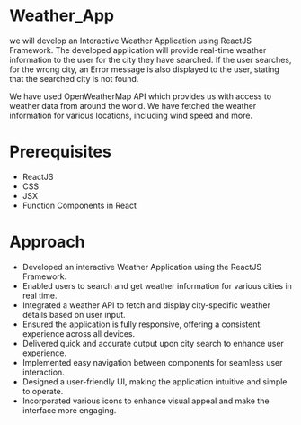 # Weather_App
 we will develop an Interactive Weather Application using ReactJS Framework. The developed application will provide real-time weather information to the user for the city they have searched. If the user searches, for the wrong city, an Error message is also displayed to the user, stating that the searched city is not found.

We have used OpenWeatherMap API which provides us with access to weather data from around the world. We have fetched the weather information for various locations, including wind speed and more.

# Prerequisites
- ReactJS
- CSS
- JSX
- Function Components in React
# Approach
- Developed an interactive Weather Application using the ReactJS Framework.
- Enabled users to search and get weather information for various cities in real time.
- Integrated a weather API to fetch and display city-specific weather details based on user input.
- Ensured the application is fully responsive, offering a consistent experience across all devices.
- Delivered quick and accurate output upon city search to enhance user experience.
- Implemented easy navigation between components for seamless user interaction.
- Designed a user-friendly UI, making the application intuitive and simple to operate.
- Incorporated various icons to enhance visual appeal and make the interface more engaging.
